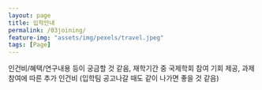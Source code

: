 ```yaml
---
layout: page
title: 입학안내
permalink: /03joining/
feature-img: "assets/img/pexels/travel.jpeg"
tags: [Page]
---
```


인건비/혜택/연구내용 등이 궁금할 것 같음, 재학기간 중 국제학회 참여 기회 제공, 과제 참여에 따른 추가 인건비 (입학팀 공고나갈 때도 같이 나가면 좋을 것 같음) 

